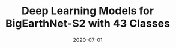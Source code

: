 ---
date: 2020-07-01

title: "Deep Learning Models for BigEarthNet-S2 with 43 Classes"

description: |
    This repository contains: i) code to use the BigEarthNet-S2 archive with the original CORINE Land Cover (CLC)
    Level-3 class nomenclature for deep learning applications; and ii) model weights for deep learning models
    that have been pre-trained on BigEarthNet-S2 for scene classification. The code to use the pre-trained deep
    learning models, to train new models, and to evaluate pre-trained models is implemented based on both TensorFlow and PyTorch.

repositories:
    - name: BigEarthNet-S2 43 classes models @RSiM-Git
      link: https://git.tu-berlin.de/rsim/BigEarthNet-S2_43-classes_models
    - name: BigEarthNet Models Tensorflow @RSiM-Git
      link: https://git.tu-berlin.de/rsim/bigearthnet-models-tf
    - name: BigEarthNet Models PyTorch @RSiM-Git
      link: https://git.tu-berlin.de/rsim/bigearthnet-models-pytorch

accompanying_paper:
    title: "BigEarthNet: A Large-Scale Benchmark Archive for Remote Sensing Image Understanding"
    link: https://ieeexplore.ieee.org/document/8900532

contact_people:
    - name: Gencer Sumbul
      link: /team/members/gencer-sumbul
    - name: Tristan Kreuziger
      link:

---